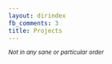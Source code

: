 ```yaml
---
layout: dirindex
fb_comments: 3
title: Projects
---
```


<small>*Not in any sane or particular order*</small>
